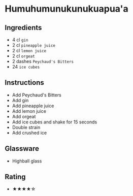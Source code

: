 # Humuhumunukunukuapua'a

## Ingredients
- 4 cl `gin`
- 2 cl `pineapple juice`
- 2 cl `lemon juice`
- 2 cl `orgeat`
- 2 dashes `Peychaud's Bitters`
- 24 `ice cubes`

## Instructions
- Add Peychaud's Bitters
- Add gin
- Add pineapple juice
- Add lemon juice
- Add orgeat
- Add ice cubes and shake for 15 seconds
- Double strain
- Add crushed ice

## Glassware
- Highball glass

## Rating
- ★★★★☆